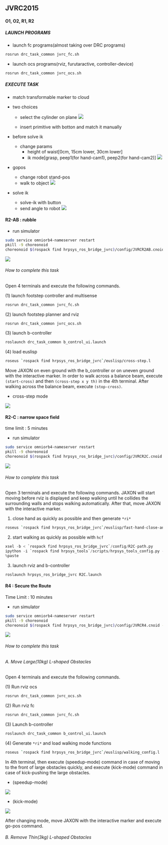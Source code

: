 ## JVRC2015

#### O1, O2, R1, R2

##### LAUNCH PROGRAMS

- launch fc programs(almost taking over DRC programs)

```bash
rosrun drc_task_common jvrc_fc.sh
```

- launch ocs programs(rviz, furutaractive, controller-device)

```bash
rosrun drc_task_common jvrc_ocs.sh
```

##### EXECUTE TASK

- match transformable marker to cloud
- two choices

  - select the cylinder on plane
![](images/task_O1-UI.png)

  - insert primitive with botton and match it manually

- before solve ik
  - change params 
    - height of waist[0cm, 15cm lower, 30cm lower]
    - ik mode[grasp, peep1(for hand-cam1), peep2(for hand-cam2)]
    ![](images/jvrc_ui.png)

- gopos
  - change robot stand-pos
  - walk to object
  ![](images/task_O1-gopos.png)

- solve ik
  - solve-ik with button
  - send angle to robot
  ![](images/task_O1-send.png)
 
#### R2-AB : rubble

- run simulator

```bash
sudo service omniorb4-nameserver restart
pkill -9 choreonoid
choreonoid $(rospack find hrpsys_ros_bridge_jvrc)/config/JVRCR2AB.cnoid --start-simulation
```

![](images/task_R2-AB.png)

###### How to complete this task

Open 4 terminals and execute the following commands.

(1) launch footstep controller and multisense

```bash
rosrun drc_task_common jvrc_fc.sh
```

(2) launch footstep planner and rviz

```bash
rosrun drc_task_common jvrc_ocs.sh
```

(3) launch b-controller

```bash
roslaunch drc_task_common b_control_ui.launch
```

(4) load euslisp

```bash
roseus `rospack find hrpsys_ros_bridge_jvrc`/euslisp/cross-step.l
```

Move JAXON on even ground with the b_controller or on uneven ground with the interactive marker. 
In order to walk across a balance beam, execute ```(start-cross)``` and then ```(cross-step x y th)``` in the 4th terminal. After walking across the balance beam, execute ```(stop-cross)```.

- cross-step mode

![](images/cross-step.png)

#### R2-C : narrow space field

time limit : 5 minutes

- run simulator

```bash
sudo service omniorb4-nameserver restart
pkill -9 choreonoid
choreonoid $(rospack find hrpsys_ros_bridge_jvrc)/config/JVRCR2C.cnoid --start-simulation
```

![](images/task_R2-C.png)

###### How to complete this task

Open 3 terminals and execute the following commands. JAXON will start moving before rviz is displayed and keep walking until he collides the surrounding walls and stops walking automatically. After that, move JAXON with the interactive marker.

1. close hand as quickly as possible and then generate ``*ri*``

```bash
roseus `rospack find hrpsys_ros_bridge_jvrc`/euslisp/fast-hand-close-and-generate-ri.l
```

2. start walking as quickly as possible with ``hcf``

```python
xsel -b < `rospack find hrpsys_ros_bridge_jvrc`/config/R2C-path.py
ipython -i `rospack find hrpsys_tools`/scripts/hrpsys_tools_config.py -- --use-unstable-rtc --host localhost --port 2809
%paste
```

3. launch rviz and b-controller

```bash
roslaunch hrpsys_ros_bridge_jvrc R2C.launch
```

#### R4 : Secure the Route

Time Limit : 10 minutes

- run simulator

```bash
sudo service omniorb4-nameserver restart
pkill -9 choreonoid
choreonoid $(rospack find hrpsys_ros_bridge_jvrc)/config/JVRCR4.cnoid --start-simulation
```

![](images/task_R4.png)

###### How to complete this task

###### A. Move Large(10kg) L-shaped Obstacles

Open 4 terminals and execute the following commands.

(1) Run rviz ocs

```bash
rosrun drc_task_common jvrc_ocs.sh
```

(2) Run rviz fc

```bash
rosrun drc_task_common jvrc_fc.sh
```

(3) Launch b-controller

```bash
roslaunch drc_task_common b_control_ui.launch
```

(4) Generate ``*ri*`` and load walking mode functions

```bash
roseus `rospack find hrpsys_ros_bridge_jvrc`/euslisp/walking_config.l
```

In 4th terminal, then execute (speedup-mode) command in case of moving to the front of large obstacles quickly, and execute (kick-mode) command in case of kick-pushing the large obstacles.

- (speedup-mode)

![](images/speedup_mode.png)

- (kick-mode)

![](images/kick_mode.png)

After changing mode, move JAXON with the interactive marker and execute go-pos command.

###### B. Remove Thin(3kg) L-shaped Obstacles

